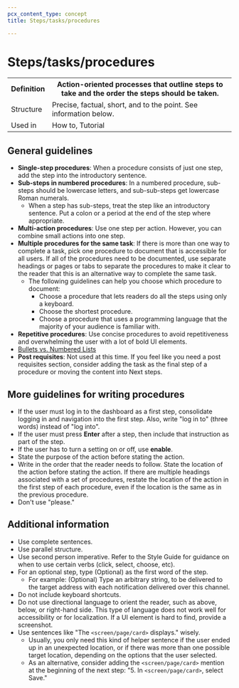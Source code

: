 ```yaml
---
pcx_content_type: concept
title: Steps/tasks/procedures

---
```


# Steps/tasks/procedures

<table>
  <tr>
    <th style="width:15%">Definition</th>
    <th>Action-oriented processes that outline steps to take and the order the steps should be taken.</th>
  </tr>
  <tr>
    <td>Structure</td>
    <td>Precise, factual, short, and to the point. See information below.</td>
  </tr>
  <tr>
    <td>Used in</td>
    <td>How to, Tutorial</td>
  </tr>
</table>

## General guidelines

+ **Single-step procedures**: When a procedure consists of just one step, add the step into the introductory sentence.
+ **Sub-steps in numbered procedures**: In a numbered procedure, sub-steps should be lowercase letters, and sub-sub-steps get lowercase Roman numerals.
  + When a step has sub-steps, treat the step like an introductory sentence. Put a colon or a period at the end of the step where appropriate.
+ **Multi-action procedures**: Use one step per action. However, you can combine small actions into one step.
+ **Multiple procedures for the same task**: If there is more than one way to complete a task, pick one procedure to document that is accessible for all users. If all of the procedures need to be documented, use separate headings or pages or tabs to separate the procedures to make it clear to the reader that this is an alternative way to complete the same task.
  + The following guidelines can help you choose which procedure to document:
    + Choose a procedure that lets readers do all the steps using only a keyboard.
    + Choose the shortest procedure.
    + Choose a procedure that uses a programming language that the majority of your audience is familiar with.
+ **Repetitive procedures**: Use concise procedures to avoid repetitiveness and overwhelming the user with a lot of bold UI elements.
+ [Bullets vs. Numbered Lists](/style-guide/grammar-and-formatting/structure/lists/)
+ **Post requisites**: Not used at this time. If you feel like you need a post requisites section, consider adding the task as the final step of a procedure or moving the content into Next steps.

## More guidelines for writing procedures

+ If the user must log in to the dashboard as a first step, consolidate logging in and navigation into the first step. Also, write "log in to" (three words) instead of "log into".
+ If the user must press **Enter** after a step, then include that instruction as part of the step.
+ If the user has to turn a setting on or off, use **enable**.
+ State the purpose of the action before stating the action.
+ Write in the order that the reader needs to follow. State the location of the action before stating the action. If there are multiple headings associated with a set of procedures, restate the location of the action in the first step of each procedure, even if the location is the same as in the previous procedure.
+ Don't use "please."

## Additional information

+ Use complete sentences.
+ Use parallel structure.
+ Use second person imperative. Refer to the Style Guide for guidance on when to use certain verbs (click, select, choose, etc).
+ For an optional step, type (Optional) as the first word of the step.
  + For example: (Optional) Type an arbitrary string, to be delivered to the target address with each notification delivered over this channel.
+ Do not include keyboard shortcuts.
+ Do not use directional language to orient the reader, such as above, below, or right-hand side. This type of language does not work well for accessibility or for localization. If a UI element is hard to find, provide a screenshot.
+ Use sentences like "The `<screen/page/card>` displays." wisely.
  + Usually, you only need this kind of helper sentence if the user ended up in an unexpected location, or if there was more than one possible target location, depending on the options that the user selected.
  + As an alternative, consider adding the `<screen/page/card>` mention at the beginning of the next step: "5. In `<screen/page/card>`, select Save."
